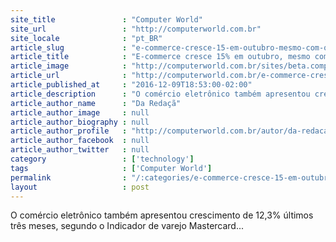 ```yaml
---
site_title               : "Computer World"
site_url                 : "http://computerworld.com.br"
site_locale              : "pt_BR"
article_slug             : "e-commerce-cresce-15-em-outubro-mesmo-com-quedas-das-vendas-totais"
article_title            : "E-commerce cresce 15% em outubro, mesmo com quedas das vendas totais"
article_image            : "http://computerworld.com.br/sites/beta.computerworld.com.br/files/news_articles/e-commerce1.jpg"
article_url              : "http://computerworld.com.br/e-commerce-cresce-15-em-outubro-mesmo-com-quedas-das-vendas-totais"
article_published_at     : "2016-12-09T18:53:00-02:00"
article_description      : "O comércio eletrônico também apresentou crescimento de 12,3% últimos três meses, segundo o Indicador de varejo Mastercard..."
article_author_name      : "Da Redaçã"
article_author_image     : null
article_author_biography : null
article_author_profile   : "http://computerworld.com.br/autor/da-redacao"
article_author_facebook  : null
article_author_twitter   : null
category                 : ['technology']
tags                     : ['Computer World']
permalink                : "/:categories/e-commerce-cresce-15-em-outubro-mesmo-com-quedas-das-vendas-totais/"
layout                   : post
---
```


O comércio eletrônico também apresentou crescimento de 12,3% últimos três meses, segundo o Indicador de varejo Mastercard...
